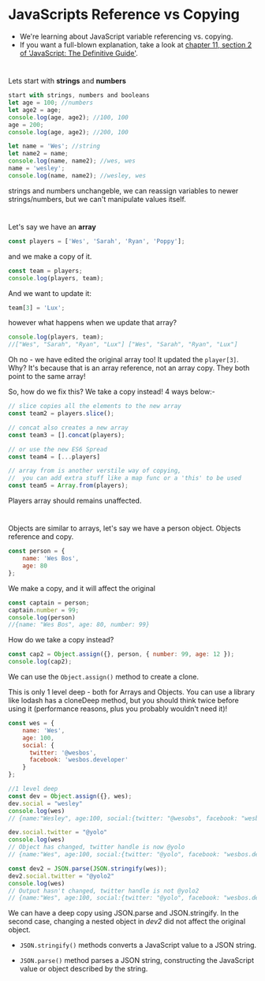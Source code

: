 # JavaScripts Reference vs Copying
- We're learning about JavaScript variable referencing vs. copying. 
- If you want a full-blown explanation, take a look at [chapter 11, section 2 of 'JavaScript: The Definitive Guide'](https://docstore.mik.ua/orelly/webprog/jscript/ch11_02.htm).
#

Lets start with **strings** and **numbers**

```JavaScript
start with strings, numbers and booleans
let age = 100; //numbers
let age2 = age;
console.log(age, age2); //100, 100
age = 200;
console.log(age, age2); //200, 100

let name = 'Wes'; //string
let name2 = name;
console.log(name, name2); //wes, wes
name = 'wesley';
console.log(name, name2); //wesley, wes
```

strings and numbers unchangeble, we can reassign variables to newer strings/numbers, but we can't manipulate values itself.

#

Let's say we have an **array**

```JavaScript
const players = ['Wes', 'Sarah', 'Ryan', 'Poppy'];
```

and we make a copy of it.

```JavaScript
const team = players;
console.log(players, team);
```

And we want to update it:

```JavaScript
team[3] = 'Lux';
```

however what happens when we update that array?

```JavaScript
console.log(players, team);
//["Wes", "Sarah", "Ryan", "Lux"] ["Wes", "Sarah", "Ryan", "Lux"]
```

Oh no - we have edited the original array too! It updated the `player[3]`. Why? It's because that is an array reference, not an array copy. They both point to the same array!

So, how do we fix this? We take a copy instead! 4 ways below:-

```JavaScript
// slice copies all the elements to the new array
const team2 = players.slice();

// concat also creates a new array
const team3 = [].concat(players);

// or use the new ES6 Spread
const team4 = [...players]

// array from is another verstile way of copying,
//  you can add extra stuff like a map func or a 'this' to be used
const team5 = Array.from(players);
```

Players array should remains unaffected.

#

Objects are similar to arrays, let's say we have a person object. Objects reference and copy.

```JavaScript
const person = {
    name: 'Wes Bos',
    age: 80
};
```

We make a copy, and it will affect the original

```JavaScript
const captain = person;
captain.number = 99;
console.log(person)
//{name: "Wes Bos", age: 80, number: 99}
```

How do we take a copy instead?

```JavaScript
const cap2 = Object.assign({}, person, { number: 99, age: 12 });
console.log(cap2);
```

We can use the `Object.assign()` method to create a clone.

This is only 1 level deep - both for Arrays and Objects. You can use a library like lodash has a cloneDeep method, but you should think twice before using it (performance reasons, plus you probably wouldn't need it)!

```JavaScript
const wes = {
    name: 'Wes',
    age: 100,
    social: {
      twitter: '@wesbos',
      facebook: 'wesbos.developer'
    }
};

//1 level deep
const dev = Object.assign({}, wes);
dev.social = "wesley"
console.log(wes)
// {name:"Wesley", age:100, social:{twitter: "@wesobs", facebook: "wesbos.developer"}}

dev.social.twitter = "@yolo"
console.log(wes)
// Object has changed, twitter handle is now @yolo
// {name:"Wes", age:100, social:{twitter: "@yolo", facebook: "wesbos.developer"}}

const dev2 = JSON.parse(JSON.stringify(wes));
dev2.social.twitter = "@yolo2"
console.log(wes)
// Output hasn't changed, twitter handle is not @yolo2
// {name:"Wes", age:100, social:{twitter: "@yolo", facebook: "wesbos.developer"}}
```

We can have a deep copy using JSON.parse and JSON.stringify. In the second case, changing a nested object in _dev2_ did not affect the original object.

- `JSON.stringify()` methods converts a JavaScript value to a JSON string.

- `JSON.parse()` method parses a JSON string, constructing the JavaScript value or object described by the string.
